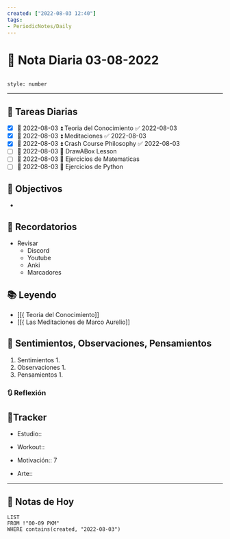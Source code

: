 ```yaml
---
created: ["2022-08-03 12:40"]
tags:
- PeriodicNotes/Daily
---
```


# 📅 Nota Diaria  03-08-2022
```toc

style: number

```

---
## 🔷 Tareas Diarias
- [x] 📅 2022-08-03 ⏫ Teoria del Conocimiento ✅ 2022-08-03
- [x] 📅 2022-08-03 ⏫ Meditaciones ✅ 2022-08-03
- [x] 📅 2022-08-03 ⏫ Crash Course Philosophy ✅ 2022-08-03
- [ ] 📅 2022-08-03 🔼 DrawABox Lesson
- [ ] 📅 2022-08-03 🔽 Ejercicios de Matematicas
- [ ] 📅 2022-08-03 🔽 Ejercicios de Python

## 🎯 Objectivos
- 
## 📕 Recordatorios
- Revisar
	- Discord
	- Youtube
	- Anki
	- Marcadores
## 📚 Leyendo
- [[{ Teoria del Conocimiento]]
- [[{ Las Meditaciones de Marco Aurelio]]
## 💬 Sentimientos, Observaciones, Pensamientos 
1. Sentimientos
	1. 
2. Observaciones
	1. 
3. Pensamientos
	1. 
### 🔃 Reflexión

## 🔷Tracker

- Estudio::

- Workout::

- Motivación:: 7

- Arte::
---

## 📅 Notas de Hoy
```dataview
LIST 
FROM !"00-09 PKM" 
WHERE contains(created, "2022-08-03")
```
